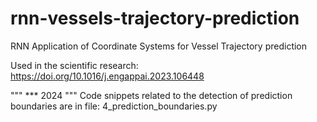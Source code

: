 # rnn-vessels-trajectory-prediction
RNN Application of Coordinate Systems for Vessel Trajectory prediction

Used in the scientific research: https://doi.org/10.1016/j.engappai.2023.106448

"""
 *** 2024
"""
Code snippets related to the detection of prediction boundaries are in file: 4_prediction_boundaries.py
